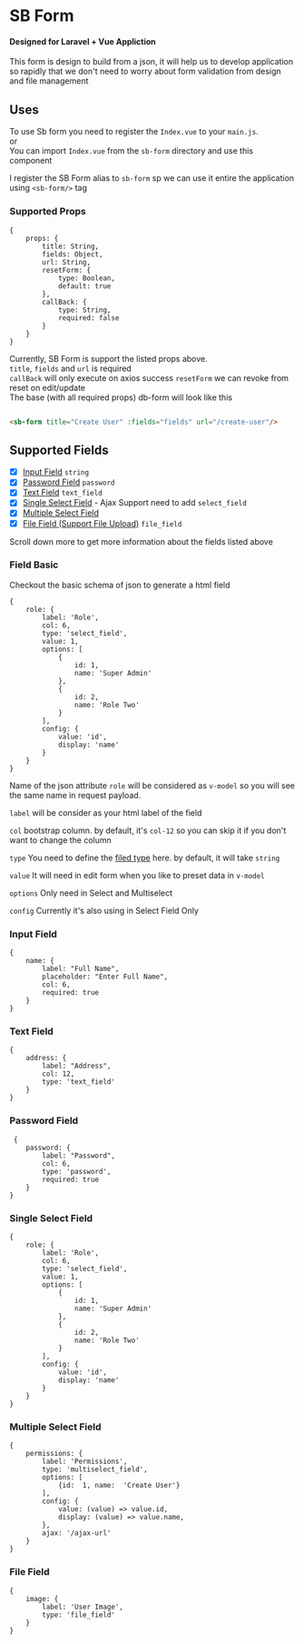 # SB Form

#### Designed for Laravel + Vue Appliction

This form is design to build from a json, it will help us to develop application so rapidly that we don't need to worry
about form validation from design and file management

## Uses

To use Sb form you need to register the `Index.vue` to your `main.js`. <br>
or <br>
You can import `Index.vue` from the `sb-form` directory and use this component <br>

I register the SB Form alias to `sb-form` sp we can use it entire the application using `<sb-form/>` tag

### Supported Props

```json5
{
    props: {
        title: String,
        fields: Object,
        url: String,
        resetForm: {
            type: Boolean,
            default: true
        },
        callBack: {
            type: String,
            required: false
        }
    }
}
```

Currently, SB Form is support the listed props above. <br>
`title`, `fields` and `url` is required <br>
`callBack` will only execute on axios success
`resetForm` we can revoke from reset on edit/update <br>
The base (with all required props) db-form will look like this

```html

<sb-form title="Create User" :fields="fields" url="/create-user"/>
```

## Supported Fields

- [x] [Input Field](#input-field) `string`
- [x] [Password Field](#password-field) `password`
- [x] [Text Field](#text-field) `text_field`
- [x] [Single Select Field](#single-select-field) - Ajax Support need to add `select_field`
- [x] [Multiple Select Field](#multiple-select-field)
- [x] [File Field (Support File Upload)](#file-field) `file_field`

Scroll down more to get more information about the fields listed above

### Field Basic

Checkout the basic schema of json to generate a html field

```json5
{
    role: {
        label: 'Role',
        col: 6,
        type: 'select_field',
        value: 1,
        options: [
            {
                id: 1,
                name: 'Super Admin'
            },
            {
                id: 2,
                name: 'Role Two'
            }
        ],
        config: {
            value: 'id',
            display: 'name'
        }
    }
}
```

Name of the json attribute `role` will be considered as `v-model`
so you will see the same name in request payload.

`label` will be consider as your html label of the field

`col` bootstrap column. by default, it's `col-12`
so you can skip it if you don't want to change the column

`type` You need to define the [filed type](#supported-fields) here. by default, it will take `string`

`value` It will need in edit form when you like to preset data in `v-model`

`options` Only need in Select and Multiselect

`config` Currently it's also using in Select Field Only

### Input Field

```json5
{
    name: {
        label: "Full Name",
        placeholder: "Enter Full Name",
        col: 6,
        required: true
    }
}
```

### Text Field

```json5
{
    address: {
        label: "Address",
        col: 12,
        type: 'text_field'
    }
}
```

### Password Field

```json5
 {
    password: {
        label: "Password",
        col: 6,
        type: 'password',
        required: true
    }
}
```

### Single Select Field

```json5
{
    role: {
        label: 'Role',
        col: 6,
        type: 'select_field',
        value: 1,
        options: [
            {
                id: 1,
                name: 'Super Admin'
            },
            {
                id: 2,
                name: 'Role Two'
            }
        ],
        config: {
            value: 'id',
            display: 'name'
        }
    }
}
```

### Multiple Select Field
```json5
{
    permissions: {
        label: 'Permissions',
        type: 'multiselect_field',
        options: [
            {id:  1, name:  'Create User'}
        ],
        config: {
            value: (value) => value.id,
            display: (value) => value.name,
        },
        ajax: '/ajax-url'
    }
}
```

### File Field

```json5
{
    image: {
        label: 'User Image',
        type: 'file_field'
    }
}
```
